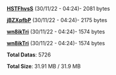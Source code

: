 [**HSTFhvsS**](/data/HSTFhvsS.txt) (30/11/22 - 04:24)- 2081 bytes

[**jBZXpfbP**](/data/jBZXpfbP.txt) (30/11/22 - 04:24)- 2175 bytes

[**wn8ikTri**](/data/wn8ikTri.txt) (30/11/22 - 04:24)- 1574 bytes

[**wn8ikTri**](/data/wn8ikTri.txt) (30/11/22 - 04:24)- 1574 bytes

**Total Datas**: 5726

**Total Size**: 31.91 MB / 31.9 MB